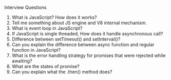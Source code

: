 Interview Questions
1. What is JavaScript? How does it works?
2. Tell me something about JS engine and V8 internal mechanism.
3. What is event loop in JavaScript?
4. If JavaScript is single threaded, How does it handle asynchronous call?
5. Difference between setTimeout() and setInterval()?
6. Can you explain the difference between async function and regular function in JavaScript?
7. What is the error handling strategy for promises that were rejected while awaiting?
8. What are the states of promise?
9. Can you explain what the .then() method does?